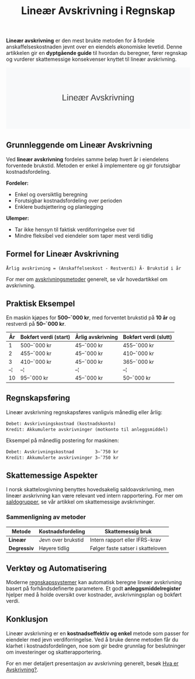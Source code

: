 ﻿---
title: "Lineær Avskrivning i Regnskap"
seoTitle: "Lineær avskrivning | Metode, formel og regnskapsføring"
description: "Lineær avskrivning fordeler anskaffelseskost jevnt over eiendelens levetid. Metoden er enkel, forutsigbar og ofte brukt i intern rapportering."
summary: "Hva lineær avskrivning er, hvordan den beregnes og bokføres, og når metoden passer best."
---

**Lineær avskrivning** er den mest brukte metoden for å fordele anskaffelseskostnaden jevnt over en eiendels økonomiske levetid. Denne artikkelen gir en **dyptgående guide** til hvordan du beregner, fører regnskap og vurderer skattemessige konsekvenser knyttet til lineær avskrivning.

![Illustrasjon av Lineær Avskrivning](lineaer-avskrivning-image.svg)

## Grunnleggende om Lineær Avskrivning

Ved **lineær avskrivning** fordeles samme beløp hvert år i eiendelens forventede brukstid. Metoden er enkel å implementere og gir forutsigbar kostnadsfordeling.

**Fordeler:**
* Enkel og oversiktlig beregning
* Forutsigbar kostnadsfordeling over perioden
* Enklere budsjettering og planlegging

**Ulemper:**
* Tar ikke hensyn til faktisk verdiforringelse over tid
* Mindre fleksibel ved eiendeler som taper mest verdi tidlig

## Formel for Lineær Avskrivning

```text
Årlig avskrivning = (Anskaffelseskost - Restverdi) Ã· Brukstid i år
```

For mer om [avskrivningsmetoder](/blogs/regnskap/hva-er-avskrivning "Hva er Avskrivning i Regnskap?") generelt, se vår hovedartikkel om avskrivning.

## Praktisk Eksempel

En maskin kjøpes for **500–¯000 kr**, med forventet brukstid på **10 år** og restverdi på **50–¯000 kr**.

| År | Bokført verdi (start) | Årlig avskrivning | Bokført verdi (slutt) |
|----|-----------------------|-------------------|-----------------------|
| 1  | 500–¯000 kr            | 45–¯000 kr         | 455–¯000 kr            |
| 2  | 455–¯000 kr            | 45–¯000 kr         | 410–¯000 kr            |
| 3  | 410–¯000 kr            | 45–¯000 kr         | 365–¯000 kr            |
| –¦  | –¦                     | –¦                 | –¦                     |
| 10 | 95–¯000 kr             | 45–¯000 kr         | 50–¯000 kr             |

## Regnskapsføring

Lineær avskrivning regnskapsføres vanligvis månedlig eller årlig:

```text
Debet: Avskrivningskostnad (kostnadskonto)
Kredit: Akkumulerte avskrivninger (motkonto til anleggsmiddel)
```

Eksempel på månedlig postering for maskinen:

```text
Debet: Avskrivningskostnad        3–¯750 kr
Kredit: Akkumulerte avskrivninger 3–¯750 kr
```

## Skattemessige Aspekter

I norsk skattelovgivning benyttes hovedsakelig saldoavskrivning, men lineær avskrivning kan være relevant ved intern rapportering. For mer om [saldogrupper](/blogs/regnskap/hva-er-saldoavskrivning "Hva er Saldoavskrivning i Regnskap?"), se vår artikkel om skattemessige avskrivninger.

### Sammenligning av metoder

| Metode             | Kostnadsfordeling | Skattemessig bruk                 |
|--------------------|-------------------|-----------------------------------|
| **Lineær**         | Jevn over brukstid| Intern rapport eller IFRS-krav     |
| **Degressiv**      | Høyere tidlig      | Følger faste satser i skatteloven |

## Verktøy og Automatisering

Moderne [regnskapssystemer](/blogs/regnskap/fakturaprogram "Fakturaprogram og Regnskapssystemer") kan automatisk beregne lineær avskrivning basert på forhåndsdefinerte parametere. Et godt **anleggsmiddelregister** hjelper med å holde oversikt over kostnader, avskrivningsplan og bokført verdi.

## Konklusjon

Lineær avskrivning er en **kostnadseffektiv og enkel** metode som passer for eiendeler med jevn verdiforringelse. Ved å bruke denne metoden får du klarhet i kostnadsfordelingen, noe som gir bedre grunnlag for beslutninger om investeringer og skatterapportering.

For en mer detaljert presentasjon av avskrivning generelt, besøk [Hva er Avskrivning?](/blogs/regnskap/hva-er-avskrivning "Hva er Avskrivning i Regnskap?").










